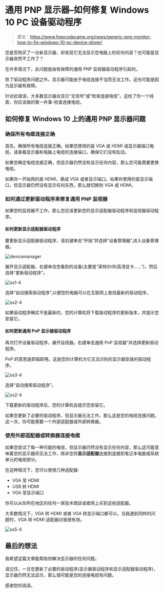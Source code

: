# 通用 PNP 显示器–如何修复 Windows 10 PC 设备驱动程序

> 原文：<https://www.freecodecamp.org/news/generic-pnp-monitor-how-to-fix-windows-10-pc-device-driver/>

您是否购买了一台新显示器，却发现它无法显示您电脑上的任何内容？也可能是显示器突然不工作了？

在许多情况下，此问题是由有故障的通用 PNP 监视器驱动程序引起的。

除了驱动程序问题之外，显示器可能由于电缆连接不当而无法工作。这也可能是因为显示器有故障。

针对此错误，大多数显示器会显示“无信号”或“检查连接电缆”。这给了你一个线索，你应该做的第一件事-检查连接电缆。

## 如何修复 Windows 10 上的通用 PNP 显示器问题

### 确保所有电缆连接正确

首先，确保所有电缆连接正确。如果您使用的是 VGA 或 HDMI 或显示器端口电缆，请查看显示器和电脑上电缆的连接端口，确保它们没有松动。

如果您确定电缆连接正确，但显示器仍然没有显示任何内容，那么您可能需要更换电缆。

如果你一开始用的是 HDMI，换成 VGA 或者显示端口。如果你使用的是显示端口，但显示器仍然没有显示任何东西，那么就切换到 VGA 或 HDMI。

### 如何通过更新驱动程序来修复通用 PNP 监视器

如果您的监视器不工作，那么您应该更新您的显示适配器驱动程序和监视器驱动程序。

#### 如何更新显示适配器驱动程序

要更新显示适配器驱动程序，请右键单击“开始”并选择“设备管理器”,进入设备管理器。

![devicemanager](img/03ebbc8bb19250e64ff15e7d3a0dc7b1.png)

展开显示适配器，右键单击您看到的设备(主要是“英特尔(R)高清显卡……”)，然后选择“更新驱动程序”。

![ss1-4](img/c62b13d081601bb480521bad1b11b640.png)

选择“自动搜索驱动程序”,以便您的电脑可以在互联网上查找最新的驱动程序。

![ss2-4](img/da382e2a75cf7c238ad828ce64d0ce5b.png)

如果驱动程序确实不是最新的，您的计算机将下载驱动程序的更新版本，并提示您安装它。

#### 如何更新通用 PnP 显示器驱动程序

再次打开设备驱动程序，展开监视器。右键单击通用 PnP 监视器”并选择更新驱动程序。

PnP 的意思是即插即用。这是您的计算机为它无法识别的显示器安装的驱动程序。

![ss3-4](img/de84282ca70499c68da423ce46737b2d.png)

选择“自动搜索驱动程序”。

![ss2-4](img/da382e2a75cf7c238ad828ce64d0ce5b.png)

下载更新的驱动程序后，您的计算机会提示您安装它。

如果您更新了必要的驱动程序，但显示器无法工作，那么这是您的电缆连接问题。这一次，你可能需要一个外部适配器或外部转换器。

### 使用外部适配器或转换器连接电缆

如果您尝试了每一种可能的电缆，但显示器仍然没有显示任何内容，那么这可能意味着您的显示器将无法工作，除非您将**显示适配器**连接到连接到笔记本电脑或系统单元的电缆部分。

在这种情况下，您可以使用几种适配器:

*   VGA 至 HDMI
*   USB 转 HDMI
*   VGA 至显示端口

你可以从你所在地区的任何一家技术商店或者网上买到这些适配器。

大多数情况下，VGA 转 HDMI 或者 VGA 转显示端口都可以。当我遇到同样的问题时，VGA 转 HDMI 适配器对我很有效。

![ss5-4](img/e0062f8df9540ddfeff490337c6bf1a7.png)

## 最后的想法

我希望这篇文章能帮助你解决显示器的任何问题。

请记住，一旦您更新了必要的驱动程序(显示器驱动程序和显示适配器驱动程序)，显示器仍然无法显示，那么很可能是您的连接电缆有问题。

感谢您的阅读。